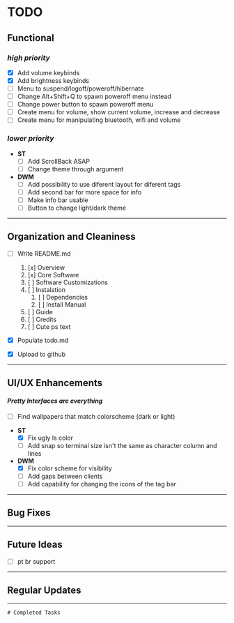 # TODO

## Functional  

### _high priority_  

 * [x] Add volume keybinds
 * [x] Add brightness keybinds
 * [ ] Menu to suspend/logoff/poweroff/hibernate
 * [ ] Change Alt+Shift+Q to spawn poweroff menu instead
 * [ ] Change power button to spawn poweroff menu
 * [ ] Create menu for volume, show current volume, increase and decrease
 * [ ] Create menu for manipulating bluetooth, wifi and volume

### _lower priority_  

 * **ST**
   * [ ] Add ScrollBack ASAP
   * [ ] Change theme through argument

 * **DWM**  
   * [ ] Add possibility to use diferent layout for diferent tags
   * [ ] Add second bar for more space for info
   * [ ] Make info bar usable
   * [ ] Button to change light/dark theme

---  

## Organization and Cleaniness

 * [ ] Write README.md
   1. [x] Overview
   2. [x] Core Software
   3. [ ] Software Customizations
   4. [ ] Instalation
      1. [ ] Dependencies
      2. [ ] Install Manual
   5. [ ] Guide
   6. [ ] Credits
   7. [ ] Cute ps text

 * [x] Populate todo.md
 * [x] Upload to github

---

## UI/UX Enhancements  
#### _Pretty Interfaces are everything_

 * [ ] Find wallpapers that match colorscheme (dark or light)

 * **ST**  
   * [x] Fix ugly ls color
   * [ ] Add snap so terminal size isn\'t the same as character column and lines

 * **DWM**
   * [x] Fix color scheme for visibility
   * [ ] Add gaps between clients
   * [ ] Add capability for changing the icons of the tag bar

---

## Bug Fixes

---

## Future Ideas

 * [ ] pt br support

---

## Regular Updates

---

```text
# Completed Tasks
```
